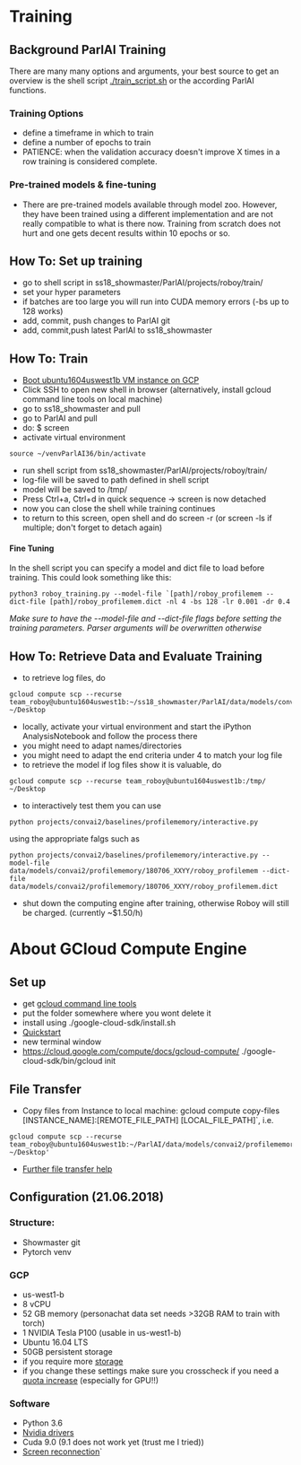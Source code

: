 # Training

## Background ParlAI Training
There are many many options and arguments, your best source to get an overview is the shell script [./train_script.sh](https://github.com/Roboy/ParlAI/blob/master/projects/roboy/train/roboy_train_profilememory.sh) or the according ParlAI functions.
### Training Options
- define a timeframe in which to train
- define a number of epochs to train
- PATIENCE: when the validation accuracy doesn't improve X times in a row training is considered complete.
### Pre-trained models & fine-tuning
- There are pre-trained models available through model zoo. However, they have been trained using a different implementation and are not really compatible to what is there now. Training from scratch does not hurt and one gets decent results within 10 epochs or so. 


## How To: Set up training
- go to shell script in ss18_showmaster/ParlAI/projects/roboy/train/
- set your hyper parameters
- if batches are too large you will run into CUDA memory errors (-bs up to 128 works)
- add, commit, push changes to ParlAI git
- add, commit,push latest ParlAI to ss18_showmaster 

## How To: Train
- [Boot ubuntu1604uswest1b VM instance on GCP](https://console.cloud.google.com/compute/ )
- Click SSH to open new shell in browser (alternatively, install gcloud command line tools on local machine)
- go to ss18_showmaster and pull
- go to ParlAI and pull
- do: $ screen
- activate virtual environment 
```
source ~/venvParlAI36/bin/activate
```
- run shell script from ss18_showmaster/ParlAI/projects/roboy/train/
- log-file will be saved to path defined in shell script
- model will be saved to /tmp/
- Press Ctrl+a, Ctrl+d in quick sequence -> screen is now detached
- now you can close the shell while training continues
- to return to this screen, open shell and do screen -r (or screen -ls if multiple; don't forget to detach again)

#### Fine Tuning
In the shell script you can specify a model and dict file to load before training. This could look something like this:
```
python3 roboy_training.py --model-file `[path]/roboy_profilemem --dict-file [path]/roboy_profilemem.dict -nl 4 -bs 128 -lr 0.001 -dr 0.4
```
_Make sure to have the --model-file and --dict-file flags before setting the training parameters. Parser arguments will be overwritten otherwise_

## How To: Retrieve Data and Evaluate Training
- to retrieve log files, do 
```
gcloud compute scp --recurse team_roboy@ubuntu1604uswest1b:~/ss18_showmaster/ParlAI/data/models/convai2/profilememory ~/Desktop
```
- locally, activate your virtual environment and start the iPython AnalysisNotebook and follow the process there
- you might need to adapt names/directories
- you might need to adapt the end criteria under 4 to match your log file
- to retrieve the model if log files show it is valuable, do 
```
gcloud compute scp --recurse team_roboy@ubuntu1604uswest1b:/tmp/ ~/Desktop
```
- to interactively test them you can use 
```
python projects/convai2/baselines/profilememory/interactive.py 
```
using the appropriate falgs such as
```
python projects/convai2/baselines/profilememory/interactive.py --model-file data/models/convai2/profilememory/180706_XXYY/roboy_profilemem --dict-file data/models/convai2/profilememory/180706_XXYY/roboy_profilemem.dict
```
- shut down the computing engine after training, otherwise Roboy will still be charged. (currently ~$1.50/h)

# About GCloud Compute Engine
## Set up
- get [gcloud command line tools](https://cloud.google.com/sdk)
- put the folder somewhere where you wont delete it
- install using ./google-cloud-sdk/install.sh
- [Quickstart](https://cloud.google.com/sdk/docs/quickstart-macos)
- new terminal window
- https://cloud.google.com/compute/docs/gcloud-compute/
./google-cloud-sdk/bin/gcloud init

## File Transfer
- Copy files from Instance to local machine: gcloud compute copy-files [INSTANCE_NAME]:[REMOTE_FILE_PATH] [LOCAL_FILE_PATH]`, i.e.
```
gcloud compute scp --recurse team_roboy@ubuntu1604uswest1b:~/ParlAI/data/models/convai2/profilememory ~/Desktop'
```
- [Further file transfer help](https://cloud.google.com/compute/docs/instances/transfer-files)

## Configuration (21.06.2018)

### Structure:
- Showmaster git
- Pytorch venv

### GCP
- us-west1-b
- 8 vCPU
- 52 GB memory (personachat data set needs >32GB RAM to train with torch)
- 1 NVIDIA Tesla P100 (usable in us-west1-b)
- Ubuntu 16.04 LTS
- 50GB persistent storage 
- if you require more [storage](https://cloud.google.com/compute/docs/disks/add-persistent-disk)
- if you change these settings make sure you crosscheck if you need a [quota increase](https://console.cloud.google.com/iam-admin/quotas) (especially for GPU!!) 

### Software
- Python 3.6
- [Nvidia drivers](https://cloud.google.com/compute/docs/gpus/add-gpus)
- Cuda 9.0 (9.1 does not work yet (trust me I tried))
- [Screen reconnection](https://www.howtogeek.com/howto/ubuntu/keep-your-ssh-session-running-when-you-disconnect/)`
